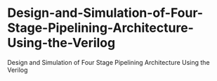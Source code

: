 # Design-and-Simulation-of-Four-Stage-Pipelining-Architecture-Using-the-Verilog
Design and Simulation of Four Stage Pipelining Architecture Using the Verilog

